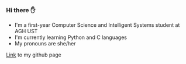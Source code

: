 ### Hi there :raised_hand:
- I'm a first-year Computer Science and Intelligent Systems student at AGH UST
- I'm currently learning Python and C languages
- My pronouns are she/her

[Link](https://p4trvcja.github.io/) to my github page
